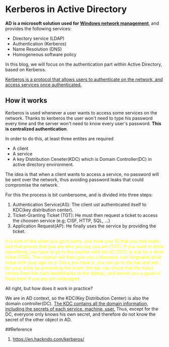 # Kerberos in Active Directory

**AD is a microsoft solution used for <u>Windows network management</u>**, and provides the following services:
- Directory service (LDAP)
- Authentication (Kerberos)
- Name Resolution (DNS)
- Homogeneous software policy

In this blog, we will focus on the authentication part within Active Directory, based on Kerberos.

<u>Kerberos is a protocol that allows users to authenticate on the network, and access services once authenticated.</u>

## How it works

Kerberos is used whenever a user wants to access some services on the network. Thanks to kerberos the user won't need to type his password every time and the server won't need to know every user's password. **This is centralized authentication**.

In order to do this, at least three entites are required
- A client
- A service
- A key Distribution Ceneter(KDC) which is Domain Controller(DC) in active directory environment.

The idea is that when a client wants to access a service, no password will be sent over the network, thus avoiding password leaks that could compromise the network.

For this the process is bit cumbersome, and is divided into three steps:
1. Authentication Service(AS): The client ust authenticated itself to KDC(key distribution center).
2. Ticket-Granting Ticket (TGT): He must then request a ticket to access the choosen service (e.g; CISF, HTTP, SQL, ...)
3. Application Request(AP): He finally uses the service by providing the ticket.

<span style="color: yellow">It is kind of like when you go to party. you have your ID that you had made and that proves that you are who you say you are (TGT). If you want to drink something, you have to go to the cashier with this ID (TGT) to ask for a drink ticket (TGS). The cashier wiil then give you a stamped, non-forgeable drink ticket with your age on it. Once you have it. you can go to the bar and ask for your drink by presenting the ticket. the bar can check that the ticket comes from the cash desk(thanks to the stamp), and serves you a good ol' fresh beer if you are not underaged.</span>

All right, but how does it work in practice?

We are in AD context, so the KDC(Key Distribution Center) is also the domain controller(DC). <u>The KDC contains all the domain information, including the secrets of each service, machine, user.</u> Thus, except for the DC, everyone only knows his own secret, and therefore do not know the secret of the other object in AD.



##Reference
1. https://en.hackndo.com/kerberos/